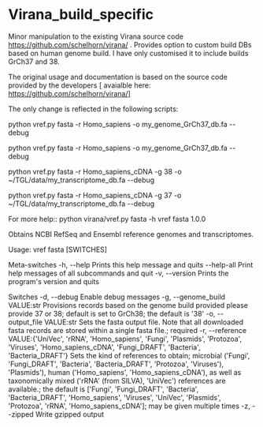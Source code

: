 # Virana_build_specific
Minor manipulation to the existing Virana source code https://github.com/schelhorn/virana/ . Provides option to custom build DBs based on human genome build. I have only customised it to include builds GrCh37 and 38.

The original usage and documentation is based on the source code provided by the developers [ avaialble here: https://github.com/schelhorn/virana/]

The only change is reflected in the following scripts:

python vref.py fasta -r Homo_sapiens -o my_genome_GrCh37_db.fa --debug

python vref.py fasta -r Homo_sapiens -o my_genome_GrCh37_db.fa --debug

python vref.py fasta -r Homo_sapiens_cDNA -g 38 -o ~/TGL/data/my_transcriptome_db.fa --debug

python vref.py fasta -r Homo_sapiens_cDNA -g 37 -o ~/TGL/data/my_transcriptome_db.fa --debug

For more help::
python virana/vref.py fasta -h
vref fasta 1.0.0

Obtains NCBI RefSeq and Ensembl reference genomes and transcriptomes.

Usage:
    vref fasta [SWITCHES] 

Meta-switches
    -h, --help                                                    Prints this help message and quits
    --help-all                                                    Print help messages of all subcommands and quit
    -v, --version                                                 Prints the program's version and quits

Switches
    -d, --debug                                                   Enable debug messages
    -g, --genome_build VALUE:str                                  Provisions records based on the genome build provided please provide 37 or 38; default is set to GrCh38;
                                                                  the default is '38'
    -o, --output_file VALUE:str                                   Sets the fasta output file. Note that all downloaded fasta records are stored within a single fasta file.;
                                                                  required
    -r, --reference VALUE:{'UniVec', 'rRNA', 'Homo_sapiens', 'Fungi', 'Plasmids', 'Protozoa', 'Viruses', 'Homo_sapiens_cDNA', 'Fungi_DRAFT', 'Bacteria', 'Bacteria_DRAFT'}
                                                                  Sets the kind of references to obtain; microbial ('Fungi', 'Fungi_DRAFT', 'Bacteria', 'Bacteria_DRAFT',
                                                                  'Protozoa', 'Viruses'), 'Plasmids'), human ('Homo_sapiens', 'Homo_sapiens_cDNA'), as well as taxonomically
                                                                  mixed ('rRNA' (from SILVA), 'UniVec') references are available.; the default is ['Fungi', 'Fungi_DRAFT',
                                                                  'Bacteria', 'Bacteria_DRAFT', 'Homo_sapiens', 'Viruses', 'UniVec', 'Plasmids', 'Protozoa', 'rRNA',
                                                                  'Homo_sapiens_cDNA']; may be given multiple times
    -z, --zipped                                                  Write gzipped output


